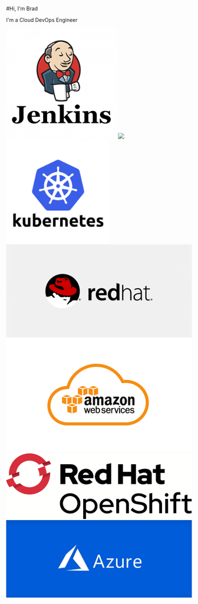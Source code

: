 #Hi, I'm Brad

I'm a Cloud DevOps Engineer

![](jenkins-logo.png)
![](docker_logo.png)
![](kubernetes-logo.png)
![](Redhat.gif)
![](aws-logo.png)
![](redhatopenshift.png)
![](Azure.png)
